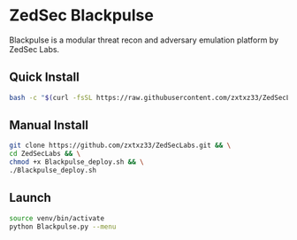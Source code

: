 # ZedSec Blackpulse

Blackpulse is a modular threat recon and adversary emulation platform by ZedSec Labs.

## Quick Install
```bash
bash -c "$(curl -fsSL https://raw.githubusercontent.com/zxtxz33/ZedSecLabs/main/Blackpulse_deploy.sh)"
```

## Manual Install
```bash
git clone https://github.com/zxtxz33/ZedSecLabs.git && \
cd ZedSecLabs && \
chmod +x Blackpulse_deploy.sh && \
./Blackpulse_deploy.sh
```

## Launch
```bash
source venv/bin/activate
python Blackpulse.py --menu
```
